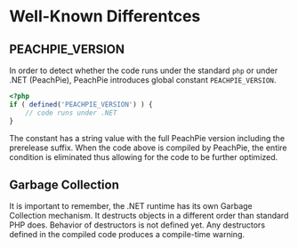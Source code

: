 # Well-Known Differentces

## PEACHPIE_VERSION

In order to detect whether the code runs under the standard `php` or under .NET (PeachPie), PeachPie introduces  global constant `PEACHPIE_VERSION`.

```php
<?php
if ( defined('PEACHPIE_VERSION') ) {
    // code runs under .NET
}
```

The constant has a string value with the full PeachPie version including the prerelease suffix. When the code above is compiled by PeachPie, the entire condition is eliminated thus allowing for the code to be further optimized.

## Garbage Collection

It is important to remember, the .NET runtime has its own Garbage Collection mechanism. It destructs objects in a different order than standard PHP does. Behavior of destructors is not defined yet. Any destructors defined in the compiled code produces a compile-time warning.
